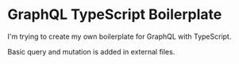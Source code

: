 # GraphQL TypeScript Boilerplate

I'm trying to create my own boilerplate for GraphQL with TypeScript.

Basic query and mutation is added in external files.
